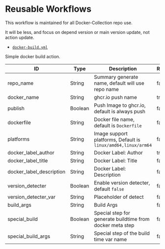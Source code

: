 # Reusable Workflows

This workflow is maintained for all Docker-Collection repo use.

It will be less, and focus on depend version or main version update, not action update.

- [`docker-build.yml`](.github/workflows/docker-build.yml)

Simple docker build action.

| ID | Type | Description | Required |
| --- | --- | --- | --- |
| repo_name | String | Summary generate name, default will use repo name | false |
| docker_name | String | ghcr.io push name | true |
| publish | Boolean | Push Image to ghcr.io, default is always push | false |
| dockerfile | String | Docker file name, default is ``Dockerfile`` | false |
| platforms | String | Image support platforms, Default is ``linux/amd64,linux/arm64`` | false |
| docker_label_author | String | Docker Label: Author | true |
| docker_label_title | String | Docker Label: Title | false |
| docker_label_description | String | Docker Label: Description | false |
| version_detecter | Boolean | Enable version detecter, default ``false`` | false |
| version_detecter_var | String | Placeholder of detect | false |
| build_args | String | Build Args | false |
| special_build | Boolean | Special step for generate buildtime from docker meta step | false |
| special_build_args | String | Special step of the build time var name | false |
